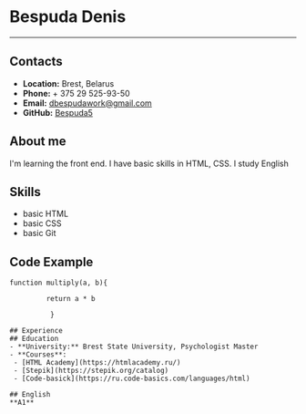# Bespuda Denis
---
## Contacts
* **Location:** Brest, Belarus
* **Phone:** + 375 29 525-93-50
* **Email:** dbespudawork@gmail.com
* **GitHub:** [Bespuda5](https://github.com/Bespuda5)

## About me
I'm learning the front end. I have basic skills in HTML, CSS. I study English
## Skills
* basic HTML
* basic CSS
* basic Git

## Code Example
```
function multiply(a, b){

         return a * b
          
          }​

## Experience
## Education
- **University:** Brest State University, Psychologist Master
- **Courses**: 
 - [HTML Academy](https://htmlacademy.ru/)
 - [Stepik](https://stepik.org/catalog)
 - [Code-basick](https://ru.code-basics.com/languages/html)

## English
**A1**